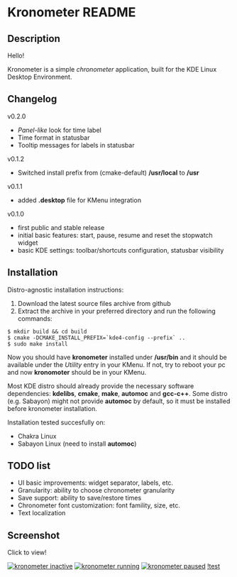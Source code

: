 Kronometer README
=================

Description
-----------
Hello!

Kronometer is a simple *chronometer* application, built for the KDE Linux Desktop Environment.

Changelog
---------

v0.2.0
* *Panel-like* look for time label
* Time format in statusbar
* Tooltip messages for labels in statusbar

v0.1.2
* Switched install prefix from (cmake-default) **/usr/local** to **/usr**

v0.1.1
* added **.desktop** file for KMenu integration

v0.1.0
* first public and stable release
* initial basic features: start, pause, resume and reset the stopwatch widget
* basic KDE settings: toolbar/shortcuts configuration, statusbar visibility

Installation
------------

Distro-agnostic installation instructions:

1. Download the latest source files archive from github
2. Extract the archive in your preferred directory and run the following commands:

```
$ mkdir build && cd build
$ cmake -DCMAKE_INSTALL_PREFIX=`kde4-config --prefix` ..
$ sudo make install
```

Now you should have **kronometer** installed under **/usr/bin** and it should be available under the *Utility* entry in your KMenu.
If not, try to reboot your pc and now **kronomoter** should be in your KMenu.

Most KDE distro should already provide the necessary software dependencies: **kdelibs**, **cmake**, **make**, **automoc** and **gcc-c++**.
Some distro (e.g. Sabayon) might not provide **automoc** by default, so it must be installed before kronometer installation.

Installation tested succesfully on:

* Chakra Linux
* Sabayon Linux (need to install **automoc**)

TODO list
---------

* UI basic improvements: widget separator, labels, etc.
* Granularity: ability to choose chronometer granularity
* Save support: ability to save/restore times
* Chronometer font customization: font famility, size, etc.
* Text localization

Screenshot
----------

Click to view!

[![kronometer inactive](https://github.com/elvisangelaccio/kronometer/raw/master/img/screen-v0.2.x/kronometer-inactive.png)](https://github.com/elvisangelaccio/kronometer/raw/master/img/screen-v0.2.x/kronometer-inactive.png)
[![kronometer running](https://github.com/elvisangelaccio/kronometer/raw/master/img/screen-v0.2.x/kronometer-running.png)](https://github.com/elvisangelaccio/kronometer/raw/master/img/screen-v0.2.x/kronometer-running.png)
[![kronometer paused](https://github.com/elvisangelaccio/kronometer/raw/master/img/screen-v0.2.x/kronometer-paused.png)](https://github.com/elvisangelaccio/kronometer/raw/master/img/screen-v0.2.x/kronometer-paused.png)
[!test](img/screen-v0.2.x/kronometer-paused.png?raw=true)


